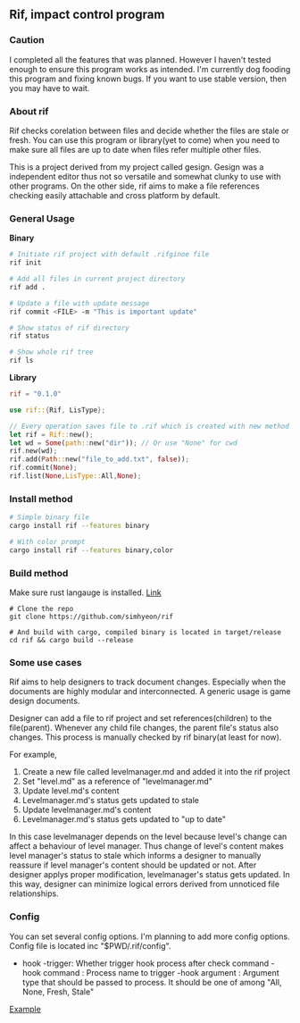 ## Rif, impact control program

### Caution

I completed all the features that was planned. However I haven't tested enough
to ensure this program works as intended. I'm currently dog fooding this
program and fixing known bugs. If you want to use stable version, then you may
have to wait.

### About rif

Rif checks corelation between files and decide whether the files are stale or
fresh. You can use this program or library(yet to come) when you need
to make sure all files are up to date when files refer multiple other
files.

This is a project derived from my project called gesign. Gesign was a
independent editor thus not so versatile and somewhat clunky to use with other
programs. On the other side, rif aims to make a file references checking easily
attachable and cross platform by default.

### General Usage

**Binary**
```bash
# Initiate rif project with default .rifginoe file
rif init

# Add all files in current project directory
rif add . 

# Update a file with update message
rif commit <FILE> -m "This is important update"

# Show status of rif directory
rif status

# Show whole rif tree 
rif ls
```

**Library**

```toml
rif = "0.1.0"
```

```rust
use rif::{Rif, LisType};

// Every operation saves file to .rif which is created with new method
let rif = Rif::new();
let wd = Some(path::new("dir")); // Or use "None" for cwd
rif.new(wd);
rif.add(Path::new("file_to_add.txt", false));
rif.commit(None);
rif.list(None,LisType::All,None);
```

### Install method

```bash
# Simple binary file
cargo install rif --features binary

# With color prompt
cargo install rif --features binary,color
```

### Build method

Make sure rust langauge is installed. [Link](https://www.rust-lang.org/tools/install)
```
# Clone the repo
git clone https://github.com/simhyeon/rif

# And build with cargo, compiled binary is located in target/release
cd rif && cargo build --release
```

### Some use cases

Rif aims to help designers to track document changes. Especially when the
documents are highly modular and interconnected. A generic usage is game design
documents.

Designer can add a file to rif project and set references(children) to the
file(parent). Whenever any child file changes, the parent file's status also
changes. This process is manually checked by rif binary(at least for now).

For example, 

1. Create a new file called levelmanager.md and added it into the rif project
1. Set "level.md" as a reference of "levelmanager.md"
1. Update level.md's content
1. Levelmanager.md's status gets updated to stale
1. Update levelmanager.md's content
1. Levelmanager.md's status gets updated to "up to date"

In this case levelmanager depends on the level because level's change can
affect a behaviour of level manager. Thus change of level's content makes level
manager's status to stale which informs a designer to manually reassure if level
manager's content should be updated or not. After designer applys proper
modification, levelmanager's status gets updated. In this way, designer can
minimize logical errors derived from unnoticed file relationships.

### Config

You can set several config options. I'm planning to add more config options.
Config file is located inc "$PWD/.rif/config".

- hook 
	-trigger: Whether trigger hook process after check command
    -hook command : Process name to trigger
	-hook argument : Argument type that should be passed to process. It should be one of among "All, None, Fresh, Stale"

[Example](./docs/config_example)

